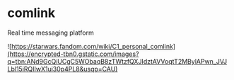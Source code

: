 # comlink

Real time messaging platform

![https://starwars.fandom.com/wiki/C1_personal_comlink](https://encrypted-tbn0.gstatic.com/images?q=tbn:ANd9GcQiUCgC5WObaqB8zTWtzfQXJIdztAVVoqtT2MBylAPwn_JVJLbl15iRQIIwX1ui30p4PL8&usqp=CAU)
